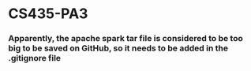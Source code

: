 # CS435-PA3
### Apparently, the apache spark tar file is considered to be too big to be saved on GitHub, so it needs to be added in the .gitignore file

